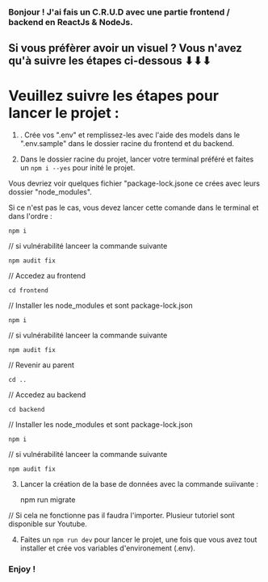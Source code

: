 ### Bonjour ! J'ai fais un C.R.U.D avec une partie frontend / backend en ReactJs & NodeJs.

## Si vous préfèrer avoir un visuel ? Vous n'avez qu'à suivre les étapes ci-dessous ⬇⬇⬇

# Veuillez suivre les étapes pour lancer le projet :

1. . Crée vos ".env" et remplissez-les avec l'aide des models dans le ".env.sample" dans le dossier racine du frontend et du backend.

2. Dans le dossier racine du projet, lancer votre terminal préféré et faites un `npm i --yes` pour inité le projet.

Vous devriez voir quelques fichier "package-lock.jsone ce crées avec leurs dossier "node_modules".

Si ce n'est pas le cas, vous devez lancer cette comande dans le terminal et dans l'ordre :

    npm i

// si vulnérabilité lanceer la commande suivante

    npm audit fix

// Accedez au frontend

    cd frontend

// Installer les node_modules et sont package-lock.json

    npm i

// si vulnérabilité lanceer la commande suivante

    npm audit fix

// Revenir au parent

    cd ..

// Accedez au backend

    cd backend

// Installer les node_modules et sont package-lock.json

    npm i

// si vulnérabilité lanceer la commande suivante

    npm audit fix

3. Lancer la création de la base de données avec la commande suiivante :

   npm run migrate

// Si cela ne fonctionne pas il faudra l'importer. Plusieur tutoriel sont disponible sur Youtube.

4. Faites un `npm run dev` pour lancer le projet, une fois que vous avez tout installer et crée vos variables d'environement (.env).

### Enjoy !
